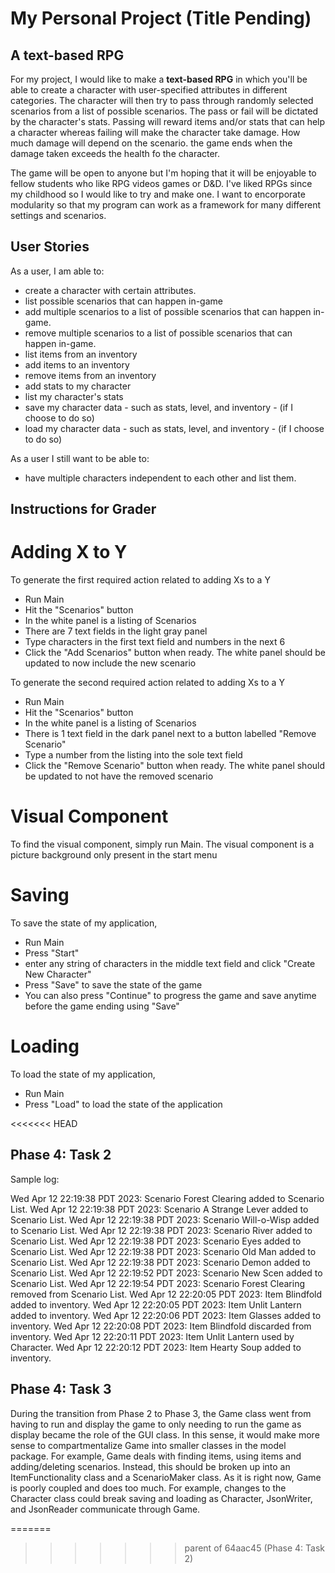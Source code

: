 # My Personal Project (Title Pending)

## A text-based RPG

For my project, I would like to make a **text-based RPG** in which you'll be able to create a character with user-specified attributes in different categories. The character will then try to pass through randomly selected scenarios from a list of possible scenarios. The pass or fail will be dictated by the character's stats. Passing will reward items and/or stats that can help a character whereas failing will make the character take damage. How much damage will depend on the scenario. the game ends when the damage taken exceeds the health fo the character. 

The game will be open to anyone but I'm hoping that it will be enjoyable to fellow students who like RPG videos games or D&D. I've liked RPGs since my childhood so I would like to try and make one. I want to encorporate modularity so that my program can work as a framework for many different settings and scenarios. 

## User Stories

As a user, I am able to:
- create a character with certain attributes.
- list possible scenarios that can happen in-game
- add multiple scenarios to a list of possible scenarios that can happen in-game.
- remove multiple scenarios to a list of possible scenarios that can happen in-game.
- list items from an inventory
- add items to an inventory
- remove items from an inventory
- add stats to my character
- list my character's stats
- save my character data - such as stats, level, and inventory -  (if I choose to do so)
- load my character data - such as stats, level, and inventory -  (if I choose to do so)

As a user I still want to be able to:
- have multiple characters independent to each other and list them.

## Instructions for Grader
# Adding X to Y
To generate the first required action related to adding Xs to a Y
- Run Main
- Hit the "Scenarios" button
- In the white panel is a listing of Scenarios
- There are 7 text fields in the light gray panel
- Type characters in the first text field and numbers in the next 6
- Click the "Add Scenarios" button when ready. The white panel should be updated to now include the new scenario

To generate the second required action related to adding Xs to a Y
- Run Main
- Hit the "Scenarios" button
- In the white panel is a listing of Scenarios
- There is 1 text field in the dark panel next to a button labelled "Remove Scenario"
- Type a number from the listing into the sole text field
- Click the "Remove Scenario" button when ready. The white panel should be updated to not have the removed scenario

# Visual Component
To find the visual component, simply run Main.
The visual component is a picture background only present in the start menu

# Saving
To save the state of my application, 
- Run Main
- Press "Start"
- enter any string of characters in the middle text field and click "Create New Character"
- Press "Save" to save the state of the game
- You can also press "Continue" to progress the game and save anytime before the game ending using "Save"

# Loading
To load the state of my application,
- Run Main
- Press "Load" to load the state of the application

<<<<<<< HEAD
## Phase 4: Task 2
Sample log:

Wed Apr 12 22:19:38 PDT 2023: Scenario Forest Clearing added to Scenario List.
Wed Apr 12 22:19:38 PDT 2023: Scenario A Strange Lever added to Scenario List.
Wed Apr 12 22:19:38 PDT 2023: Scenario Will-o-Wisp added to Scenario List.
Wed Apr 12 22:19:38 PDT 2023: Scenario River added to Scenario List.
Wed Apr 12 22:19:38 PDT 2023: Scenario Eyes added to Scenario List.
Wed Apr 12 22:19:38 PDT 2023: Scenario Old Man added to Scenario List.
Wed Apr 12 22:19:38 PDT 2023: Scenario Demon added to Scenario List.
Wed Apr 12 22:19:52 PDT 2023: Scenario New Scen added to Scenario List.
Wed Apr 12 22:19:54 PDT 2023: Scenario Forest Clearing removed from Scenario List.
Wed Apr 12 22:20:05 PDT 2023: Item Blindfold added to inventory.
Wed Apr 12 22:20:05 PDT 2023: Item Unlit Lantern added to inventory.
Wed Apr 12 22:20:06 PDT 2023: Item Glasses added to inventory.
Wed Apr 12 22:20:08 PDT 2023: Item Blindfold discarded from inventory.
Wed Apr 12 22:20:11 PDT 2023: Item Unlit Lantern used by Character.
Wed Apr 12 22:20:12 PDT 2023: Item Hearty Soup added to inventory.

## Phase 4: Task 3
During the transition from Phase 2 to Phase 3, the Game class went from having to run and display the game to 
only needing to run the game as display became the role of the GUI class. In this sense, it would make more sense to 
compartmentalize Game into smaller classes in the model package. For example, Game deals with finding items, using items
and adding/deleting scenarios. Instead, this should be broken up into an ItemFunctionality class and a ScenarioMaker
class. As it is right now, Game is poorly coupled and does too much. For example, changes to the Character class could 
break saving and loading as Character, JsonWriter, and JsonReader communicate through Game. 



=======
>>>>>>> parent of 64aac45 (Phase 4: Task 2)
